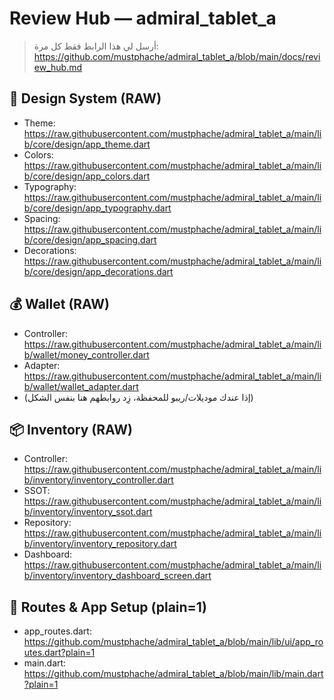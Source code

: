 # Review Hub — admiral_tablet_a

> أرسل لي هذا الرابط فقط كل مرة:
> https://github.com/mustphache/admiral_tablet_a/blob/main/docs/review_hub.md

## 🎨 Design System (RAW)
- Theme: https://raw.githubusercontent.com/mustphache/admiral_tablet_a/main/lib/core/design/app_theme.dart
- Colors: https://raw.githubusercontent.com/mustphache/admiral_tablet_a/main/lib/core/design/app_colors.dart
- Typography: https://raw.githubusercontent.com/mustphache/admiral_tablet_a/main/lib/core/design/app_typography.dart
- Spacing: https://raw.githubusercontent.com/mustphache/admiral_tablet_a/main/lib/core/design/app_spacing.dart
- Decorations: https://raw.githubusercontent.com/mustphache/admiral_tablet_a/main/lib/core/design/app_decorations.dart

## 💰 Wallet (RAW)
- Controller: https://raw.githubusercontent.com/mustphache/admiral_tablet_a/main/lib/wallet/money_controller.dart
- Adapter: https://raw.githubusercontent.com/mustphache/admiral_tablet_a/main/lib/wallet/wallet_adapter.dart
- (إذا عندك موديلات/ريبو للمحفظة، زِد روابطهم هنا بنفس الشكل)

## 📦 Inventory (RAW)
- Controller: https://raw.githubusercontent.com/mustphache/admiral_tablet_a/main/lib/inventory/inventory_controller.dart
- SSOT: https://raw.githubusercontent.com/mustphache/admiral_tablet_a/main/lib/inventory/inventory_ssot.dart
- Repository: https://raw.githubusercontent.com/mustphache/admiral_tablet_a/main/lib/inventory/inventory_repository.dart
- Dashboard: https://raw.githubusercontent.com/mustphache/admiral_tablet_a/main/lib/inventory/inventory_dashboard_screen.dart

## 🧭 Routes & App Setup (plain=1)
- app_routes.dart: https://github.com/mustphache/admiral_tablet_a/blob/main/lib/ui/app_routes.dart?plain=1
- main.dart: https://github.com/mustphache/admiral_tablet_a/blob/main/lib/main.dart?plain=1
